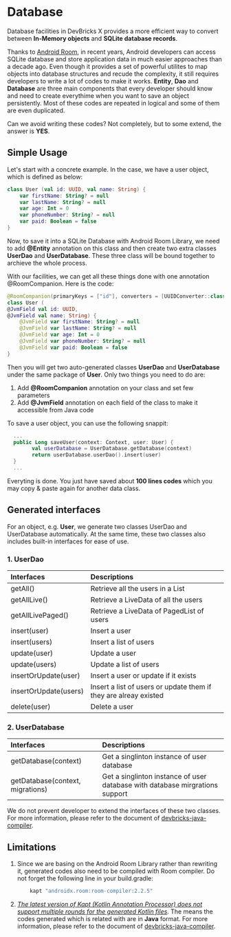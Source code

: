 # Database
Database facilities in DevBricks X provides a more efficient way to convert between **In-Memory objects** and **SQLite database records**. 

Thanks to [Android Room](https://developer.android.com/topic/libraries/architecture/room), in recent years, Android developers can access SQLite database and store application data in much easier approaches than a decade ago. Even though it provides a set of powerful utilites to map objects into database structures and recude the complexity, it still requires developers to write a lot of codes to make it works. **Entity**, **Dao** and **Database** are three main components that every developer should know and need to create everythime when you want to save an object persistently. Most of these codes are repeated in logical and some of them are even duplicated. 

Can we avoid writing these codes? Not completely, but to some extend, the answer is **YES**. 

## Simple Usage

Let's start with a concrete example. In the case, we have a user object, which is defined as below:

```kotlin
class User (val id: UUID, val name: String) {
    var firstName: String? = null
    var lastName: String? = null
    var age: Int = 0
    var phoneNumber: String? = null
    var paid: Boolean = false
}
```
Now, to save it into a SQLite Database with Android Room Library, we need to add **@Entity** annotation on this class and then create two extra classes **UserDao** and **UserDatabase**. These three class will be bound together to archieve the whole process. 

With our facilities, we can get all these things done with one annotation @RoomCompanion. Here is the code:

```kotlin
@RoomCompanion(primaryKeys = ["id"], converters = [UUIDConverter::class])
class User (
@JvmField val id: UUID,
@JvmField val name: String) {
    @JvmField var firstName: String? = null
    @JvmField var lastName: String? = null
    @JvmField var age: Int = 0
    @JvmField var phoneNumber: String? = null
    @JvmField var paid: Boolean = false
}
```
Then you will get two auto-generated classes **UserDao** and **UserDatabase** under the same package of **User**. Only two things you need to do are:

1. Add **@RoomCompanion** annotation on your class and set few parameters
2. Add **@JvmField** annotation on each field of the class to make it accessible from Java code

To save a user object, you can use the following snappit:

```kotlin
  ...
  public Long saveUser(context: Context, user: User) {
        val userDatabase = UserDatabase.getDatabase(context)
        return userDatabase.userDao().insert(user)
  }
  ...
```
Everyting is done. You just have saved about **100 lines codes** which you may copy & paste again for another data class.

## Generated interfaces
For an object, e.g. **User**, we generate two classes UserDao and UserDatabase automatically. At the same time, these two classes also includes built-in interfaces for ease of use.

### 1. UserDao

Interfaces | Descriptions
:--        | :--
getAll()   | Retrieve all the users in a List   
getAllLive() | Retrieve a LiveData of all the users
getAllLivePaged() | Retrieve a LiveData of PagedList of users
insert(user) | Insert a user
insert(users) | Insert a list of users
update(user) | Update a user
update(users) | Update a list of users
insertOrUpdate(user) | Insert a user or update if it exists
insertOrUpdate(users) | Insert a list of users or update them if they are alreay existed
delete(user) | Delete a user

### 2. UserDatabase
Interfaces | Descriptions
:--        | :--
getDatabase(context) | Get a singlinton instance of user database
getDatabase(context, migrations) | Get a singlinton instance of user database with database mirgrations support

We do not prevent developer to extend the interfaces of these two classes. For more information, please refer to the document of [devbricks-java-compiler](). 

## Limitations
1. Since we are basing on the Android Room Library rather than rewriting it, generated codes also need to be compiled with Room compiler. Do not forget the following line in your build.gradle:
	
	```groovy
	    kapt "androidx.room:room-compiler:2.2.5"
	```

2. *[The latest version of Kapt (Kotlin Annotation Processor) does not support multiple rounds for the generated Kotlin files](https://kotlinlang.org/docs/reference/kapt.html#generating-kotlin-sources)*. The means the codes generated which is related with are in **Java** format. For more information, please refer to the document of [devbricks-java-compiler](). 

